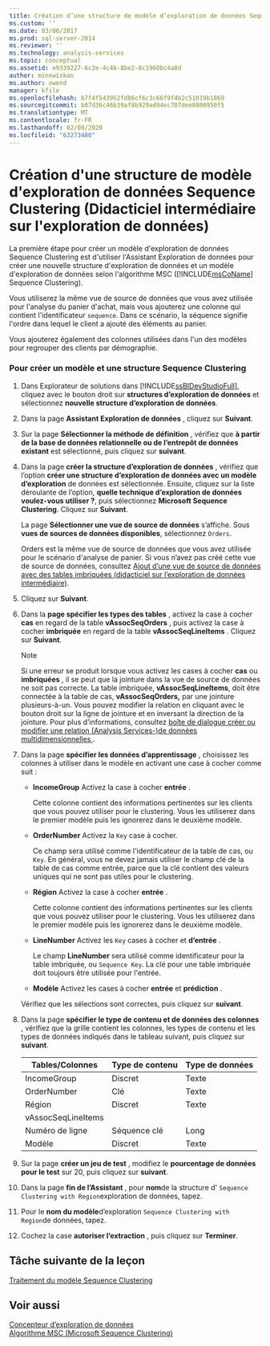 ```yaml
---
title: Création d’une structure de modèle d’exploration de données Sequence Clustering (Didacticiel intermédiaire sur l’exploration de données) | Microsoft Docs
ms.custom: ''
ms.date: 03/06/2017
ms.prod: sql-server-2014
ms.reviewer: ''
ms.technology: analysis-services
ms.topic: conceptual
ms.assetid: e9339227-6c2e-4c4b-8be2-8c1960bc4a8d
author: minewiskan
ms.author: owend
manager: kfile
ms.openlocfilehash: b7f4f543952fd86cf6c3c66f9f4b2c51019b1869
ms.sourcegitcommit: b87d36c46b39af8b929ad94ec707dee8800950f5
ms.translationtype: MT
ms.contentlocale: fr-FR
ms.lasthandoff: 02/08/2020
ms.locfileid: "63273480"
---
```

# <a name="creating-a-sequence-clustering-mining-model-structure-intermediate-data-mining-tutorial"></a>Création d'une structure de modèle d'exploration de données Sequence Clustering (Didacticiel intermédiaire sur l'exploration de données)
  La première étape pour créer un modèle d'exploration de données Sequence Clustering est d'utiliser l'Assistant Exploration de données pour créer une nouvelle structure d'exploration de données et un modèle d'exploration de données selon l'algorithme MSC ([!INCLUDE[msCoName](../includes/msconame-md.md)] Sequence Clustering).  
  
 Vous utiliserez la même vue de source de données que vous avez utilisée pour l'analyse du panier d'achat, mais vous ajouterez une colonne qui contient l'identificateur `sequence`. Dans ce scénario, la séquence signifie l'ordre dans lequel le client a ajouté des éléments au panier.  
  
 Vous ajouterez également des colonnes utilisées dans l'un des modèles pour regrouper des clients par démographie.  
  
### <a name="to-create-a-sequence-clustering-structure-and-model"></a>Pour créer un modèle et une structure Sequence Clustering  
  
1.  Dans Explorateur de solutions dans [!INCLUDE[ssBIDevStudioFull](../includes/ssbidevstudiofull-md.md)], cliquez avec le bouton droit sur **structures d’exploration de données** et sélectionnez **nouvelle structure d’exploration de données**.  
  
2.  Dans la page **Assistant Exploration de données** , cliquez sur **Suivant**.  
  
3.  Sur la page **Sélectionner la méthode de définition** , vérifiez que **à partir de la base de données relationnelle ou de l’entrepôt de données existant** est sélectionné, puis cliquez sur **suivant**.  
  
4.  Dans la page **créer la structure d’exploration de données** , vérifiez que l’option **créer une structure d’exploration de données avec un modèle d’exploration** de données est sélectionnée. Ensuite, cliquez sur la liste déroulante de l’option, **quelle technique d’exploration de données voulez-vous utiliser ?**, puis sélectionnez **Microsoft Sequence Clustering**. Cliquez sur **Suivant**.  
  
     La page **Sélectionner une vue de source de données** s’affiche. Sous **vues de sources de données disponibles**, sélectionnez `Orders`.  
  
     Orders est la même vue de source de données que vous avez utilisée pour le scénario d'analyse de panier. Si vous n’avez pas créé cette vue de source de données, consultez [Ajout d’une vue de source de données avec des tables imbriquées &#40;didacticiel sur l’exploration de données intermédiaire&#41;](../../2014/tutorials/adding-a-data-source-view-with-nested-tables-intermediate-data-mining-tutorial.md).  
  
5.  Cliquez sur **Suivant**.  
  
6.  Dans la **page spécifier les types des tables** , activez la case à cocher **cas** en regard de la table **vAssocSeqOrders** , puis activez la case à cocher **imbriquée** en regard de la table **vAssocSeqLineItems** . Cliquez sur **Suivant**.  
  
    > [!NOTE]  
    >  Si une erreur se produit lorsque vous activez les cases à cocher **cas** ou **imbriquées** , il se peut que la jointure dans la vue de source de données ne soit pas correcte. La table imbriquée, **vAssocSeqLineItems**, doit être connectée à la table de cas, **vAssocSeqOrders,** par une jointure plusieurs-à-un. Vous pouvez modifier la relation en cliquant avec le bouton droit sur la ligne de jointure et en inversant la direction de la jointure. Pour plus d’informations, consultez [boîte de dialogue créer ou modifier une relation &#40;Analysis Services-&#41;de données multidimensionnelles ](../../2014/analysis-services/create-or-edit-relationship-dialog-box-analysis-services-multidimensional-data.md).  
  
7.  Dans la page **spécifier les données d’apprentissage** , choisissez les colonnes à utiliser dans le modèle en activant une case à cocher comme suit :  
  
    -   **IncomeGroup** Activez la case à cocher **entrée** .  
  
         Cette colonne contient des informations pertinentes sur les clients que vous pouvez utiliser pour le clustering. Vous les utiliserez dans le premier modèle puis les ignorerez dans le deuxième modèle.  
  
    -   **OrderNumber** Activez la `Key` case à cocher.  
  
         Ce champ sera utilisé comme l'identificateur de la table de cas, ou `Key`. En général, vous ne devez jamais utiliser le champ clé de la table de cas comme entrée, parce que la clé contient des valeurs uniques qui ne sont pas utiles pour le clustering.  
  
    -   **Région** Activez la case à cocher **entrée** .  
  
         Cette colonne contient des informations pertinentes sur les clients que vous pouvez utiliser pour le clustering. Vous les utiliserez dans le premier modèle puis les ignorerez dans le deuxième modèle.  
  
    -   **LineNumber** Activez les `Key` cases à cocher et **d’entrée** .  
  
         Le champ **LineNumber** sera utilisé comme identificateur pour la table imbriquée, ou `Sequence Key`. La clé pour une table imbriquée doit toujours être utilisée pour l'entrée.  
  
    -   **Modèle** Activez les cases à cocher **entrée** et **prédiction** .  
  
     Vérifiez que les sélections sont correctes, puis cliquez sur **suivant**.  
  
8.  Dans la page **spécifier le type de contenu et de données des colonnes** , vérifiez que la grille contient les colonnes, les types de contenu et les types de données indiqués dans le tableau suivant, puis cliquez sur **suivant**.  
  
    |Tables/Colonnes|Type de contenu|Type de données|  
    |---------------------|------------------|---------------|  
    |IncomeGroup|Discret|Texte|  
    |OrderNumber|Clé|Texte|  
    |Région|Discret|Texte|  
    |vAssocSeqLineItems|||  
    |Numéro de ligne|Séquence clé|Long|  
    |Modèle|Discret|Texte|  
  
9. Sur la page **créer un jeu de test** , modifiez le **pourcentage de données pour le test** sur 20, puis cliquez sur **suivant**.  
  
10. Dans la page **fin de l’Assistant** , pour **nom**de la structure d' `Sequence Clustering with Region`exploration de données, tapez.  
  
11. Pour le **nom du modèle**d’exploration `Sequence Clustering with Region`de données, tapez.  
  
12. Cochez la case **autoriser l’extraction** , puis cliquez sur **Terminer**.  
  
## <a name="next-task-in-lesson"></a>Tâche suivante de la leçon  
 [Traitement du modèle Sequence Clustering](../../2014/tutorials/processing-the-sequence-clustering-model.md)  
  
## <a name="see-also"></a>Voir aussi  
 [Concepteur d’exploration de données](../../2014/analysis-services/data-mining/data-mining-designer.md)   
 [Algorithme MSC (Microsoft Sequence Clustering)](../../2014/analysis-services/data-mining/microsoft-sequence-clustering-algorithm.md)  
  
  
